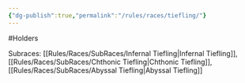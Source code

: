 ```yaml
---
{"dg-publish":true,"permalink":"/rules/races/tiefling/"}
---
```


#Holders

Subraces: [[Rules/Races/SubRaces/Infernal Tiefling\|Infernal Tiefling]], [[Rules/Races/SubRaces/Chthonic Tiefling\|Chthonic Tiefling]], [[Rules/Races/SubRaces/Abyssal Tiefling\|Abyssal Tiefling]]